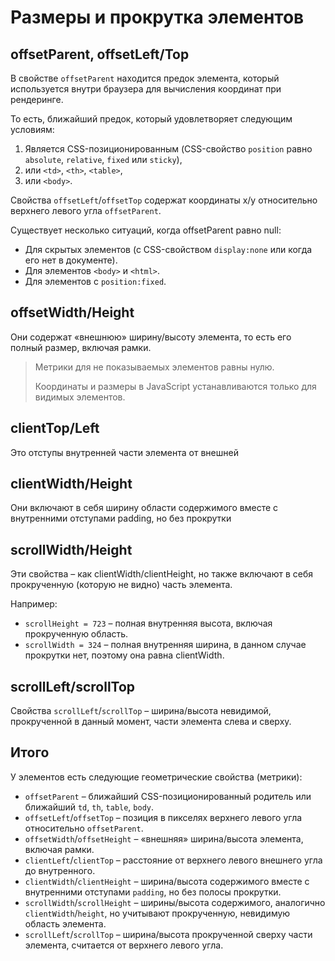 # Размеры и прокрутка элементов

## offsetParent, offsetLeft/Top

В свойстве `offsetParent` находится предок элемента, 
который используется внутри браузера для вычисления координат при рендеринге.

То есть, ближайший предок, который удовлетворяет следующим условиям:

1. Является CSS-позиционированным (CSS-свойство `position` равно `absolute`, `relative`, `fixed` или `sticky`),
2. или `<td>`, `<th>`, `<table>`,
3. или `<body>`.

Свойства `offsetLeft`/`offsetTop` содержат координаты x/y относительно верхнего левого угла `offsetParent`.

Существует несколько ситуаций, когда offsetParent равно null:

- Для скрытых элементов (с CSS-свойством `display:none` или когда его нет в документе).
- Для элементов `<body>` и `<html>`.
- Для элементов с `position:fixed`.

## offsetWidth/Height

Они содержат «внешнюю» ширину/высоту элемента, то есть его полный размер, включая рамки.

> Метрики для не показываемых элементов равны нулю.
> 
> Координаты и размеры в JavaScript устанавливаются только для видимых элементов.

## clientTop/Left

Это отступы внутренней части элемента от внешней

## clientWidth/Height

Они включают в себя ширину области содержимого вместе с внутренними отступами padding, но без прокрутки

## scrollWidth/Height

Эти свойства – как clientWidth/clientHeight, но также включают в себя прокрученную 
(которую не видно) часть элемента.

Например:

- `scrollHeight = 723` – полная внутренняя высота, включая прокрученную область.
- `scrollWidth = 324` – полная внутренняя ширина, в данном случае прокрутки нет, поэтому она равна clientWidth.

## scrollLeft/scrollTop

Свойства `scrollLeft`/`scrollTop` – ширина/высота невидимой, прокрученной в данный момент, 
части элемента слева и сверху.

## Итого

У элементов есть следующие геометрические свойства (метрики):

- `offsetParent` – ближайший CSS-позиционированный родитель или ближайший `td`, `th`, `table`, `body`.
- `offsetLeft`/`offsetTop` – позиция в пикселях верхнего левого угла относительно `offsetParent`.
- `offsetWidth`/`offsetHeight` – «внешняя» ширина/высота элемента, включая рамки.
- `clientLeft`/`clientTop` – расстояние от верхнего левого внешнего угла до внутренного.
- `clientWidth`/`clientHeight` – ширина/высота содержимого вместе с внутренними отступами `padding`, но без полосы прокрутки.
- `scrollWidth`/`scrollHeight` – ширины/высота содержимого, аналогично `clientWidth`/`height`, но учитывают прокрученную, 
  невидимую область элемента.
- `scrollLeft`/`scrollTop` – ширина/высота прокрученной сверху части элемента, считается от верхнего левого угла.